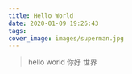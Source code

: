 ```yaml
---
title: Hello World
date: 2020-01-09 19:26:43
tags:
cover_image: images/superman.jpg
---
```


> hello world
> 你好 世界
